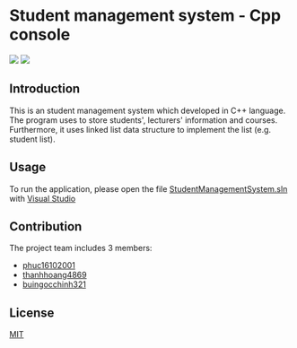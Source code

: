 # Student management system - Cpp console

<div>
    <img src="https://img.shields.io/badge/C%2B%2B-00599C?style=for-the-badge&logo=c%2B%2B&logoColor=white">
    <img src="https://img.shields.io/badge/Visual_Studio-5C2D91?style=for-the-badge&logo=visual%20studio&logoColor=white">
</div>

## Introduction 

This is an student management system which developed in C++ language. The program uses to store students', lecturers' information and courses. Furthermore, it uses linked list data structure to implement the list (e.g. student list).

## Usage

To run the application, please open the file [StudentManagementSystem.sln](src/StudentManagementSystem.sln) with [Visual Studio](https://visualstudio.microsoft.com/)

## Contribution

The project team includes 3 members:
- [phuc16102001](https://github.com/phuc16102001)
- [thanhhoang4869](https://github.com/thanhhoang4869)
- [buingocchinh321](https://github.com/buingocchinh321)

## License
[MIT](LICENSE)